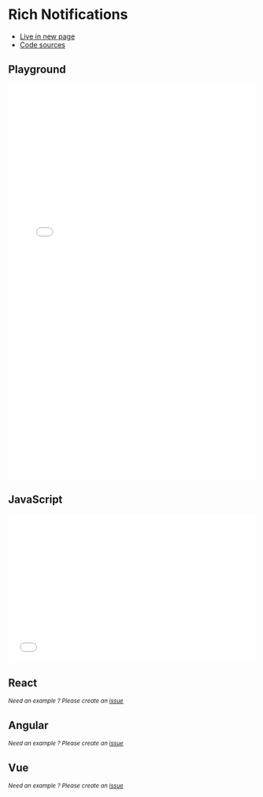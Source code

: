 # Rich Notifications

- [Live in new page](https://jsfiddle.net/romantonoff/tum47q8n/show)
- [Code sources](https://jsfiddle.net/romantonoff/tum47q8n)

## Playground
<iframe width="100%" height="800" src="//jsfiddle.net/romantonoff/tum47q8n/embedded/result/dark/" allowfullscreen="allowfullscreen" allowpaymentrequest frameborder="0"></iframe>

## JavaScript
<iframe width="100%" height="300" src="//jsfiddle.net/romantonoff/tum47q8n/embedded/js,html,css/dark/" allowfullscreen="allowfullscreen" allowpaymentrequest frameborder="0"></iframe>

## React
<small>*Need an example ? Please create an [issue](https://github.com/roman-rr/cupertino-pane/issues/new/choose)*</small>

## Angular
<small>*Need an example ? Please create an [issue](https://github.com/roman-rr/cupertino-pane/issues/new/choose)*</small>

## Vue
<small>*Need an example ? Please create an [issue](https://github.com/roman-rr/cupertino-pane/issues/new/choose)*</small>